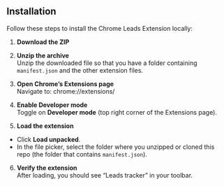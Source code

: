 ## Installation

Follow these steps to install the Chrome Leads Extension locally:

1. **Download the ZIP**

2. **Unzip the archive**  
Unzip the downloaded file so that you have a folder containing `manifest.json` and the other extension files.

3. **Open Chrome’s Extensions page**  
 Navigate to: chrome://extensions/

4. **Enable Developer mode**  
Toggle on **Developer mode** (top right corner of the Extensions page).

5. **Load the extension**  
- Click **Load unpacked**.  
- In the file picker, select the folder where you unzipped or cloned this repo (the folder that contains `manifest.json`).

6. **Verify the extension**  
After loading, you should see “Leads tracker” in your toolbar. 
